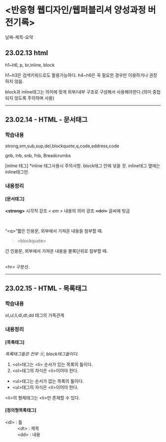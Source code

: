 <h1>&lt;반응형 웹디자인/웹퍼블리셔 양성과정 버전기록&gt;</h1>
  <p>날짜-제목-요약</p>
  <h2>23.02.13 html</h2>
  <P>h1~h6, p, br,inline, block</p>
  <p>h1~h3은 검색키워드로도 활용가능하다. h4~h6은 꼭 필요한 경우만 이용하거나 권장하지 않음.</p>
  <p>block과 inline태그는 의미에 맞게 외부/내부 구조로 구성해서 사용해야한다.(의미 중첩되지 않도록 주의하며 사용)</P>
<hr>
<h2>23.02.14 - HTML - 문서태그</h2>
  <h3>학습내용</h3>
    <p>strong,em,sub,sup,del,blockquote,q,code,address,code</p>
    <p>gnb, lnb, snb, fnb, Breadcrumbs</p>
    <p>[inline 태그]
    *inline 태그사용시 주의사항. block태그 안에 넣을 것. inline태그 옆에는 inline태그만.</p>
    <h3>내용정리</h3>
    <h4>[문서태그]</h4>
     <p><strong>&lt;strong&gt;</strong> 시각적 강조         <em>&lt; em &gt;</em> 내용의 의미 강조         <del>&lt;del&gt;</del> 글씨에 빗금</p>
     <br><p><q>&lt;q&gt;</q>짧은 인용문, 외부에서 가져온 내용을 첨부할 때.
     <br><blockquote>&lt;blockquote&gt;</blockquote> <p>긴 인용문, 외부에서 가져온 내용을 블록단위로 첨부할 때.</p>
     <br>&lt;hr&gt; 구분선.</p>
<hr>
  <h2>23.02.15 - HTML - 목록태그</h2>
  <h3>학습내용</h3>
    <p>ol,ul,li,dl,dt,dd 태그의 가족관계
  <h3>내용정리</h3>
  <h4>[목록태그]</h4>
    <p><em>목록태그들은 전부 ⓑ, block태그들이다.</em></p>
    <ol><li>&lt;ol&gt;태그는 &lt;li&gt; 순서가 있는 목록의 틀이다.</li>
        <li>&lt;ol&gt;태그의 자식은 &lt;li&gt;이어야 한다.</li></ol>
    <ul><li>&lt;ul&gt;태그는 순서가 없는 목록의 틀이다.</li>
    <li>&lt;ul&gt;태그의 자식은 &lt;li&gt;이어야 한다.</li></ul>
    <p>&lt;li&gt;의 형제태그는 &lt;li&gt;만 존재할 수 있다.
  <h4>[정의형목록태그]</h4>
  <dl>
    <dt>&lt;dl&gt; : 틀</dt>
      <dd>&lt;dt&gt; : 제목
      <br>&lt;dd&gt; : 내용</dd>
  </dl>
  
